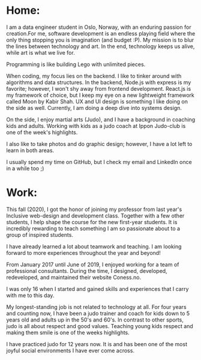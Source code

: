 # Home:

I am a data engineer student in Oslo, Norway, with an enduring passion for creation.For me, software development is an endless playing field where the only thing stopping you is imagination (and budget :P). My mission is to blur the lines between technology and art. In the end, technology keeps us alive, while art is what we live for.

Programming is like building Lego with unlimited pieces.

When coding, my focus lies on the backend. I like to tinker around with algorithms and data structures. In the backend, Node.js with express is my favorite; however, I won't shy away from frontend development. React.js is my framework of choice, but I keep my eye on a new lightweight framework called Moon by Kabir Shah. UX and UI design is something I like doing on the side as well. Currently, I am doing a deep dive into systems design.

On the side, I enjoy martial arts (Judo), and I have a background in coaching kids and adults. Working with kids as a judo coach at Ippon Judo-club is one of the week's highlights.

I also like to take photos and do graphic design; however, I have a lot left to learn in both areas.

I usually spend my time on GitHub, but I check my email and LinkedIn once in a while too ;)


# Work:

This fall (2020), I got the honor of joining my professor from last year's Inclusive web-design and development class. Together with a few other students, I help shape the course for the new first-year students. It is incredibly rewarding to teach something I am so passionate about to a group of inspired students.

I have already learned a lot about teamwork and teaching. I am looking forward to more experiences throughout the year and beyond!

From January 2017 until June of 2019, I enjoyed working for a team of professional consultants. During the time, I designed, developed, redeveloped, and maintained their website <TextLink to="https://www.coness.no">Coness.no</TextLink>.

I was only 16 when I started and gained skills and experiences that I carry with me to this day.

My longest-standing job is not related to technology at all. For four years and counting now, I have been a judo trainer and coach for kids down to 5 years old and adults up in the 50's and 60's. In contrast to other sports, judo is all about respect and good values. Teaching young kids respect and making them smile is one of the weeks highlights.

I have practiced judo for 12 years now. It is and has been one of the most joyful social environments I have ever come across.